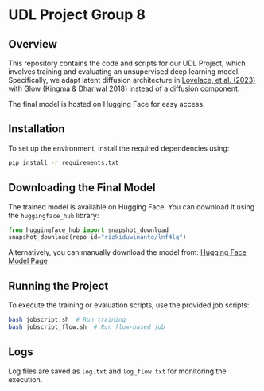 # UDL Project Group 8

## Overview
This repository contains the code and scripts for our UDL Project, which involves training and evaluating an unsupervised deep learning model. Specifically, we adapt latent diffusion architecture in [Lovelace, et al. (2023)](https://arxiv.org/abs/2212.09462) with Glow ([Kingma & Dhariwal 2018](https://arxiv.org/abs/1807.03039)) instead of a diffusion component.

The final model is hosted on Hugging Face for easy access.

## Installation
To set up the environment, install the required dependencies using:

```bash
pip install -r requirements.txt
```

## Downloading the Final Model
The trained model is available on Hugging Face. You can download it using the `huggingface_hub` library:

```python
from huggingface_hub import snapshot_download
snapshot_download(repo_id="rizkiduwinanto/lnf4lg")
```

Alternatively, you can manually download the model from: [Hugging Face Model Page](https://huggingface.co/rizkiduwinanto/lnf4lg)

## Running the Project
To execute the training or evaluation scripts, use the provided job scripts:

```bash
bash jobscript.sh  # Run training
bash jobscript_flow.sh  # Run flow-based job
```

## Logs
Log files are saved as `log.txt` and `log_flow.txt` for monitoring the execution.